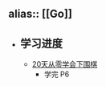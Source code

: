 alias:: [[Go]]
---

- ## 学习进度
	- [20天从零学会下围棋](https://www.bilibili.com/video/BV1uW411W7xK?p=7&vd_source=f1fbb083ddef12dcff3388779faac201)
		- 学完 P6